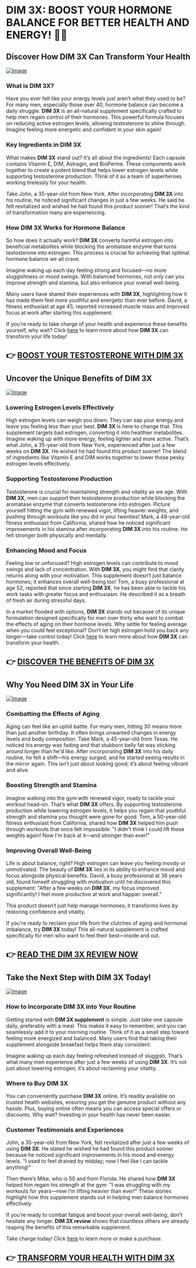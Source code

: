 # DIM 3X: BOOST YOUR HORMONE BALANCE FOR BETTER HEALTH AND ENERGY! 💪💥

## Discover How DIM 3X Can Transform Your Health

[![Image](https://www2.sellhealth.com/237/dim3x-logo-white.jpg)](https://gchaffi.com/icOszcJQ)

### What is DIM 3X?
Have you ever felt like your energy levels just aren’t what they used to be? For many men, especially those over 40, hormone balance can become a daily struggle. **DIM 3X** is an all-natural supplement specifically crafted to help men regain control of their hormones. This powerful formula focuses on reducing active estrogen levels, allowing testosterone to shine through. Imagine feeling more energetic and confident in your skin again!

### Key Ingredients in DIM 3X
What makes **DIM 3X** stand out? It’s all about the ingredients! Each capsule contains Vitamin E, DIM, Astragin, and BioPerine. These components work together to create a potent blend that helps lower estrogen levels while supporting testosterone production. Think of it as a team of superheroes working tirelessly for your health. 

Take John, a 35-year-old from New York. After incorporating **DIM 3X** into his routine, he noticed significant changes in just a few weeks. He said he felt revitalized and wished he had found this product sooner! That’s the kind of transformation many are experiencing.

### How DIM 3X Works for Hormone Balance
So how does it actually work? **DIM 3X** converts harmful estrogen into beneficial metabolites while blocking the aromatase enzyme that turns testosterone into estrogen. This process is crucial for achieving that optimal hormone balance we all crave.

Imagine waking up each day feeling strong and focused—no more sluggishness or mood swings. With balanced hormones, not only can you improve strength and stamina, but also enhance your overall well-being.

Many users have shared their experiences with **DIM 3X**, highlighting how it has made them feel more youthful and energetic than ever before. David, a fitness enthusiast at age 45, reported increased muscle mass and improved focus at work after starting this supplement.

If you're ready to take charge of your health and experience these benefits yourself, why wait? Click [here](https://gchaffi.com/icOszcJQ) to learn more about how **DIM 3X** can transform your life today!



## 👉 [BOOST YOUR TESTOSTERONE WITH DIM 3X](https://gchaffi.com/icOszcJQ)

## Uncover the Unique Benefits of DIM 3X
[![Image](https://www2.sellhealth.com/237/dim3x_4_2.jpg)](https://gchaffi.com/icOszcJQ)

### Lowering Estrogen Levels Effectively  
High estrogen levels can weigh you down. They can sap your energy and leave you feeling less than your best. **DIM 3X** is here to change that. This supplement targets bad estrogen, converting it into healthier metabolites. Imagine waking up with more energy, feeling lighter and more active. That’s what John, a 35-year-old from New York, experienced after just a few weeks on **DIM 3X**. He wished he had found this product sooner! The blend of ingredients like Vitamin E and DIM works together to lower those pesky estrogen levels effectively.

### Supporting Testosterone Production  
Testosterone is crucial for maintaining strength and vitality as we age. With **DIM 3X**, men can support their testosterone production while blocking the aromatase enzyme that converts testosterone into estrogen. Picture yourself hitting the gym with renewed vigor, lifting heavier weights, and pushing through workouts like you did in your twenties! Mark, a 48-year-old fitness enthusiast from California, shared how he noticed significant improvements in his stamina after incorporating **DIM 3X** into his routine. He felt stronger both physically and mentally.

### Enhancing Mood and Focus  
Feeling low or unfocused? High estrogen levels can contribute to mood swings and lack of concentration. With **DIM 3X**, you might find that clarity returns along with your motivation. This supplement doesn’t just balance hormones; it enhances overall well-being too! Tom, a busy professional at age 52, reported that since starting **DIM 3X**, he has been able to tackle his work tasks with greater focus and enthusiasm. He described it as a breath of fresh air during stressful days.

In a market flooded with options, **DIM 3X** stands out because of its unique formulation designed specifically for men over thirty who want to combat the effects of aging on their hormone levels. Why settle for feeling average when you could feel exceptional? Don’t let high estrogen hold you back any longer—take control today! Click [here](https://gchaffi.com/icOszcJQ) to learn more about how **DIM 3X** can transform your health.



## 👉 [DISCOVER THE BENEFITS OF DIM 3X](https://gchaffi.com/icOszcJQ)

## Why You Need DIM 3X in Your Life
[![Image](https://www2.sellhealth.com/237/dim3x_5_1.jpg)](https://gchaffi.com/icOszcJQ)

### Combatting the Effects of Aging
Aging can feel like an uphill battle. For many men, hitting 30 means more than just another birthday. It often brings unwanted changes in energy levels and body composition. Take Mark, a 45-year-old from Texas. He noticed his energy was fading and that stubborn belly fat was sticking around longer than he'd like. After incorporating **DIM 3X** into his daily routine, he felt a shift—his energy surged, and he started seeing results in the mirror again. This isn’t just about looking good; it’s about feeling vibrant and alive.

### Boosting Strength and Stamina
Imagine walking into the gym with renewed vigor, ready to tackle your workout head-on. That’s what **DIM 3X** offers. By supporting testosterone production while lowering estrogen levels, it helps you regain that youthful strength and stamina you thought were gone for good. Tom, a 50-year-old fitness enthusiast from California, shared how **DIM 3X** helped him push through workouts that once felt impossible: "I didn't think I could lift those weights again! Now I'm back at it—and stronger than ever!"

### Improving Overall Well-Being
Life is about balance, right? High estrogen can leave you feeling moody or unmotivated. The beauty of **DIM 3X** lies in its ability to enhance mood and focus alongside physical benefits. David, a busy professional at 38 years old, found himself struggling with motivation until he discovered this supplement: "After a few weeks on **DIM 3X**, my focus improved significantly! I feel more productive at work and happier overall." 

This product doesn’t just help manage hormones; it transforms lives by restoring confidence and vitality.

If you're ready to reclaim your life from the clutches of aging and hormonal imbalance, try **DIM 3X** today! This all-natural supplement is crafted specifically for men who want to feel their best—inside and out.



## 👉 [READ THE DIM 3X REVIEW NOW](https://gchaffi.com/icOszcJQ)

## Take the Next Step with DIM 3X Today!

[![Image](https://www2.sellhealth.com/237/dim3x_new_4_1.jpg)](https://gchaffi.com/icOszcJQ)

### How to Incorporate DIM 3X into Your Routine
Getting started with **DIM 3X supplement** is simple. Just take one capsule daily, preferably with a meal. This makes it easy to remember, and you can seamlessly add it to your morning routine. Think of it as a small step toward feeling more energized and balanced. Many users find that taking their supplement alongside breakfast helps them stay consistent.

Imagine waking up each day feeling refreshed instead of sluggish. That’s what many men experience after just a few weeks of using **DIM 3X**. It’s not just about lowering estrogen; it’s about reclaiming your vitality.

### Where to Buy DIM 3X
You can conveniently purchase **DIM 3X** online. It’s readily available on trusted health websites, ensuring you get the genuine product without any hassle. Plus, buying online often means you can access special offers or discounts. Why wait? Investing in your health has never been easier.

### Customer Testimonials and Experiences  
John, a 35-year-old from New York, felt revitalized after just a few weeks of using **DIM 3X**. He stated he wished he had found this product sooner because he noticed significant improvements in his mood and energy levels. "I used to feel drained by midday; now I feel like I can tackle anything!" 

Then there’s Mike, who is 50 and from Florida. He shared how **DIM 3X** helped him regain his strength at the gym: "I was struggling with my workouts for years—now I’m lifting heavier than ever!" These stories highlight how this supplement stands out in helping men balance hormones effectively.

If you’re ready to combat fatigue and boost your overall well-being, don’t hesitate any longer. **DIM 3X review** shows that countless others are already reaping the benefits of this remarkable supplement.

Take charge today! Click [here](https://gchaffi.com/icOszcJQ) to learn more or make a purchase.



## 👉 [TRANSFORM YOUR HEALTH WITH DIM 3X](https://gchaffi.com/icOszcJQ)